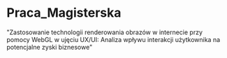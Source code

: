# Praca_Magisterska
"Zastosowanie technologii renderowania obrazów w internecie przy pomocy WebGL w ujęciu UX/UI: Analiza wpływu interakcji użytkownika na potencjalne zyski biznesowe"
